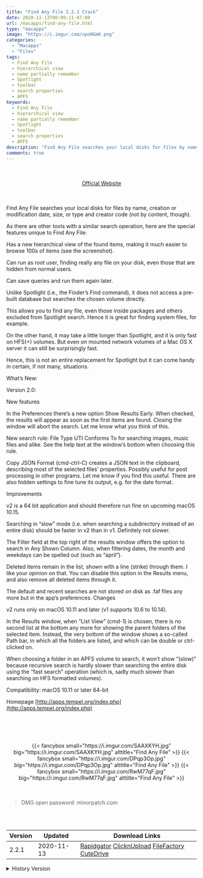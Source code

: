 ```yaml
---
title: "Find Any File 2.2.1 Crack"
date: 2020-11-13T00:09:11-07:00
url: /macapps/find-any-file.html
type: "macapps"
image: "https://i.imgur.com/upoHGmK.png"
categories:
  - "Macapps"
  - "Files"
tags:
  - Find Any File
  - hierarchical view 
  - name partially remember
  - Spotlight
  - toolbar
  - search properties
  - APFS
keywords:
  - Find Any File
  - hierarchical view 
  - name partially remember
  - Spotlight
  - toolbar
  - search properties
  - APFS
description: "Find Any File searches your local disks for files by name, creation or modification date, size, or type and creator code (not by content, though)."
comments: true
---
```


<br/>
<br/>
<center>
<a href="http://apps.tempel.org/index.php" target="blank"><div class="border border-blue-500 rounded-lg transition duration-500 
    ease-in-out w-48 text-lg text-blue-500 text-center px-2 hover:bg-blue-500 hover:text-white">
  Official Website 
</div></a>
</center>
<br/>
<br/>

Find Any File searches your local disks for files by name, creation or modification date, size, or type and creator code (not by content, though).

As there are other tools with a similar search operation, here are the special features unique to Find Any File:

Has a new hierarchical view of the found items, making it much easier to browse 100s of items (see the screenshot).

Can run as root user, finding really any file on your disk, even those that are hidden from normal users.

Can save queries and run them again later.

Unlike Spotlight (i.e., the Finder’s Find command), it does not access a pre-built database but searches the chosen volume directly. 

This allows you to find any file, even those inside packages and others excluded from Spotlight search. Hence it is great for finding system files, for example.

On the other hand, it may take a little longer than Spotlight, and it is only fast on HFS(+) volumes. But even on mounted network volumes of a Mac OS X server it can still be surprisingly fast.

Hence, this is not an entire replacement for Spotlight but it can come handy in certain, if not many, situations.

What’s New:

Version 2.0:

New features

In the Preferences there’s a new option Show Results Early. When checked, the results will appear as soon as the first items are found. Closing the window will abort the search. Let me know what you think of this.

New search rule: File Type UTI Conforms To for searching images, music files and alike. See the help text at the window’s bottom when choosing this rule.

Copy JSON Format (cmd-ctrl-C) creates a JSON text in the clipboard, describing most of the selected files’ properties. Possibly useful for post processing in other programs. Let me know if you find this useful. There are also hidden settings to fine tune its output, e.g. for the date format.

Improvements

v2 is a 64 bit application and should therefore run fine on upcoming macOS 10.15.

Searching in “slow” mode (i.e. when searching a subdirectory instead of an entire disk) should be faster in v2 than in v1. Definitely not slower.

The Filter field at the top right of the results window offers the option to search in Any Shown Column. Also, when filtering dates, the month and weekdays can be spelled out (such as “april”).

Deleted items remain in the list, shown with a line (strike) through them. I like your opinion on that. You can disable this option in the Results menu, and also remove all deleted items through it.

The default and recent searches are not stored on disk as .faf files any more but in the app’s preferences.
Changes

v2 runs only on macOS 10.11 and later (v1 supports 10.6 to 10.14).

In the Results window, when “List View” (cmd-1) is chosen, there is no second list at the bottom any more for showing the parent folders of the selected item. Instead, the very bottom of the window shows a so-called Path bar, in which all the folders are listed, and which can be double or ctrl-clicked on.

When choosing a folder in an APFS volume to search, it won’t show “(slow)” because recursive search is hardly slower than searching the entire disk using the “fast search” operation (which is, sadly much slower than searching on HFS formatted volumes).

Compatibility: macOS 10.11 or later 64-bit

Homepage [http://apps.tempel.org/index.php](http://apps.tempel.org/index.php)

<br/>
<br/>
<script async src="https://pagead2.googlesyndication.com/pagead/js/adsbygoogle.js"></script>
<ins class="adsbygoogle"
     style="display:block; text-align:center;"
     data-ad-layout="in-article"
     data-ad-format="fluid"
     data-ad-client="ca-pub-8746275014476192"
     data-ad-slot="5144997159"></ins>
<script>
     (adsbygoogle = window.adsbygoogle || []).push({});
</script>
<br/>
<br/>


<center>

<div class="w-full grid grid-cols-3 flex gap-2">
{{< fancybox small="https://i.imgur.com/SAAXKYH.jpg" big="https://i.imgur.com/SAAXKYH.jpg" alttitle="Find Any File" >}}
{{< fancybox small="https://i.imgur.com/DPqp3Op.jpg" big="https://i.imgur.com/DPqp3Op.jpg" alttitle="Find Any File" >}}
{{< fancybox small="https://i.imgur.com/RwM77qF.jpg" big="https://i.imgur.com/RwM77qF.jpg" alttitle="Find Any File" >}}
</div>

</center>

<br/>
<br/>


> DMG open password: minorpatch.com

<br/>

<br/>
<div id="history_version" class="history_version">

| Version | Updated | Download Links |
| ---- | ---- | ---- |
| 2.2.1 | 2020-11-13 | [Rapidgator](https://ouo.io/9Bj6CVy)   [ClicknUpload](https://ouo.io/BgBt5Xi)   [FileFactory](https://ouo.io/KmYjgZ)   [CuteDrive](https://ouo.io/sfIdn4) |
<details>
<summary>History Version</summary>

| Version | Updated | Download Links |
| ---- | ---- | ---- |
| 2.2b1 | 2020-11-10 | [Rapidgator](https://ouo.io/c4fW8s)   [ClicknUpload](https://ouo.io/rSPwlA)   [FileFactory](https://ouo.io/F16A4M)   [CuteDrive](https://ouo.io/7zAxJr) |
| 2.1.2b8 | 2020-11-07 | [Rapidgator](https://ouo.io/S39E2x)   [ClicknUpload](https://ouo.io/F9kRrM)   [FileFactory](https://ouo.io/p6SRlD)   [CuteDrive](https://ouo.io/rLY7el) |
| 2.1.2b7 | 2020-11-04 | [Rapidgator](https://ouo.io/9HUjM3)   [ClicknUpload](https://ouo.io/SStQ42)   [FileFactory](https://ouo.io/MtfznT)   [CuteDrive](https://ouo.io/wwBikSl) |
| 2.1.2b6 | 2020-11-03 | [Rapidgator](https://ouo.io/j9v1WdV)   [ClicknUpload](https://ouo.io/2O27Ex)   [FileFactory](https://ouo.io/mqecxZ)   [CuteDrive](https://ouo.io/X5Z6nk) |
| 2.1.2b5 | 2020-10-12 | [UsersCloud](https://ouo.io/1qR3yG)   [ClicknUpload](https://ouo.io/bokO7n)   [FileFactory](https://ouo.io/E6i0o9)   [CuteDrive](https://ouo.io/nIZeDb) |
| 2.1.2 | 2020-10-09 | [UsersCloud](https://ouo.io/AXin1f)   [ClicknUpload](https://ouo.io/0fr66dx)   [FileFactory](https://ouo.io/j1Oexv)   [CuteDrive](https://ouo.io/RquVdS) |
</details>

</div>
